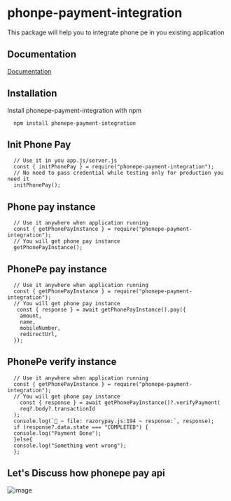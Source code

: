 # phonpe-payment-integration

This package will help you to integrate phone pe in you existing application


## Documentation

[Documentation](https://github.com/WebNaresh/phonepe)


## Installation

Install phonepe-payment-integration with npm

```
  npm install phonepe-payment-integration
```
    
## Init Phone Pay
```
  // Use it in you app.js/server.js
  const { initPhonePay } = require("phonepe-payment-integration");
  // No need to pass credential while testing only for production you need it
  initPhonePay();
```
## Phone pay instance
```
  // Use it anywhere when application running
  const { getPhonePayInstance } = require("phonepe-payment-integration");
  // You will get phone pay instance
  getPhonePayInstance();
```
## PhonePe pay instance
```
  // Use it anywhere when application running
  const { getPhonePayInstance } = require("phonepe-payment-integration");
  // You will get phone pay instance
   const { response } = await getPhonePayInstance().pay({
    amount,
    name,
    mobileNumber,
    redirectUrl,
  });
```
## PhonePe verify instance
```
  // Use it anywhere when application running
  const { getPhonePayInstance } = require("phonepe-payment-integration");
  // You will get phone pay instance
    const { response } = await getPhonePayInstance()?.verifyPayment(
    req?.body?.transactionId
  );
  console.log(`🚀 ~ file: razorypay.js:194 ~ response:`, response);
  if (response?.data.state === "COMPLETED") {
  console.log("Payment Done");
  }else{
  console.log("Something went wrong");
  };
```
## Let's Discuss how phonepe pay api
![image](https://github.com/WebNaresh/phonepe/assets/149777886/9b3c5890-d6bc-4dba-ba1e-d3dc576acb22)
